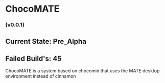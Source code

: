 <h1>ChocoMATE</h1>
<h3>(v0.0.1)</h3>
<h2>Current State: Pre_Alpha</h2>
<h2>Failed Build's: 45</h2>

ChocoMATE is a system based on chocomin that uses the MATE desktop environment instead of cinnamon
